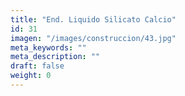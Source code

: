 ```yaml
---
title: "End. Liquido Silicato Calcio"
id: 31
imagen: "/images/construccion/43.jpg"
meta_keywords: ""
meta_description: ""
draft: false
weight: 0
---
```

